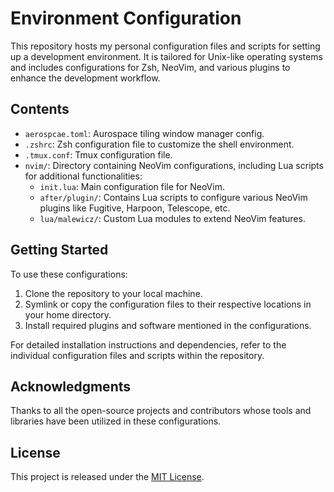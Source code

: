 # Environment Configuration

This repository hosts my personal configuration files and scripts for setting up a development environment. It is tailored for Unix-like operating systems and includes configurations for Zsh, NeoVim, and various plugins to enhance the development workflow.

## Contents

- `aerospcae.toml`: Aurospace tiling window manager config.
- `.zshrc`: Zsh configuration file to customize the shell environment.
- `.tmux.conf`: Tmux configuration file.
- `nvim/`: Directory containing NeoVim configurations, including Lua scripts for additional functionalities:
  - `init.lua`: Main configuration file for NeoVim.
  - `after/plugin/`: Contains Lua scripts to configure various NeoVim plugins like Fugitive, Harpoon, Telescope, etc.
  - `lua/malewicz/`: Custom Lua modules to extend NeoVim features.

## Getting Started

To use these configurations:
1. Clone the repository to your local machine.
2. Symlink or copy the configuration files to their respective locations in your home directory.
3. Install required plugins and software mentioned in the configurations.

For detailed installation instructions and dependencies, refer to the individual configuration files and scripts within the repository.

## Acknowledgments

Thanks to all the open-source projects and contributors whose tools and libraries have been utilized in these configurations.

## License

This project is released under the [MIT License](LICENSE).
